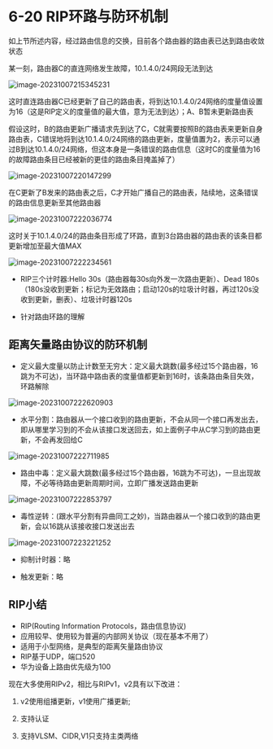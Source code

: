 # 6-20 RIP环路与防环机制

如上节所述内容，经过路由信息的交换，目前各个路由器的路由表已达到路由收敛状态

某一刻，路由器C的直连网络发生故障，10.1.4.0/24网段无法到达

![image-20231007215345231](https://img.yatjay.top/md/image-20231007215345231.png)

这时直连路由器C已经更新了自己的路由表，将到达10.1.4.0/24网络的度量值设置为16（这是RIP定义的度量值的最大值，意为无法到达）；A、B暂未更新路由表

假设这时，B的路由更新广播请求先到达了C，C就需要按照B的路由表来更新自身路由表，C错误地将到达10.1.4.0/24网络的路由更新，度量值置为2，表示可以通过B到达10.1.4.0/24网络，但这本身是一条错误的路由信息（这时C的度量值为16的故障路由条目已经被新的更佳的路由条目掩盖掉了）

![image-20231007220147299](https://img.yatjay.top/md/image-20231007220147299.png)

在C更新了B发来的路由表之后，C才开始广播自己的路由表，陆续地，这条错误的路由信息更新至其他路由器

![image-20231007222036774](https://img.yatjay.top/md/image-20231007222036774.png)

这时关于10.1.4.0/24的路由条目形成了环路，直到3台路由器的路由表的该条目都更新增加至最大值MAX

![image-20231007222234561](https://img.yatjay.top/md/image-20231007222234561.png)

- RIP三个计时器:Hello 30s（路由器每30s向外发一次路由更新）、Dead 180s（180s没收到更新；标记为无效路由；启动120s的垃圾计时器，再过120s没收到更新，删表）、垃圾计时器120s

- 针对路由环路的理解

## 距离矢量路由协议的防环机制

- 定义最大度量以防止计数至无穷大：定义最大跳数(最多经过15个路由器，16跳为不可达)，当环路中路由表的度量值都更新到16时，该条路由条目失效，环路解除

![image-20231007222620903](https://img.yatjay.top/md/image-20231007222620903.png)

- 水平分割：路由器从一个接口收到的路由更新，不会从同一个接口再发出去，即从哪里学习到的不会从该接口发送回去，如上面例子中从C学习到的路由更新，不会再发回给C

![image-20231007222711985](https://img.yatjay.top/md/image-20231007222711985.png)

- 路由中毒：定义最大跳数(最多经过15个路由器，16跳为不可达)，一旦出现故障，不必等待路由更新周期时间，立即广播发送路由更新

![image-20231007222853797](https://img.yatjay.top/md/image-20231007222853797.png)

- 毒性逆转：(跟水平分割有异曲同工之妙)，当路由器从一个接口收到的路由更新，会以16跳从该接收接口发送出去

![image-20231007223221252](https://img.yatjay.top/md/image-20231007223221252.png)

- 抑制计时器：略

- 触发更新：略

## RIP小结

- RIP(Routing Information Protocols，路由信息协议)
- 应用较早、使用较为普遍的内部网关协议（现在基本不用了）
- 适用于小型网络，是典型的距离矢量路由协议
- RIP基于UDP，端口520
- 华为设备上路由优先级为100

现在大多使用RIPv2，相比与RIPv1，v2具有以下改进：

1. v2使用组播更新，v1使用广播更新;

2. 支持认证

3. 支持VLSM、CIDR,V1只支持主类两络